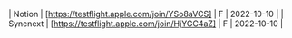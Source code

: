 | Notion | [https://testflight.apple.com/join/YSo8aVCS] | F | 2022-10-10 |
| Syncnext | [https://testflight.apple.com/join/HjYGC4aZ] | F | 2022-10-10 |
